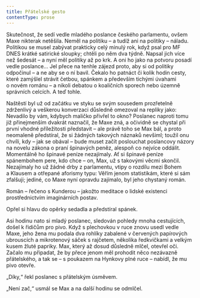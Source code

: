 ```yaml
---
title: Přátelské gesto
contentType: prose
---
```


<section>

Skutečnost, že sedí vedle mladého poslance českého parlamentu, ovšem Maxe nikterak netěšila. Neměl na politiku – a tudíž ani na politiky – náladu. Politikou se musel zabývat prakticky celý minulý rok, když psal pro MF DNES krátké satirické sloupky; chtěli po něm dva týdně. Napsal jich více než šedesát – a nyní měl politiky až po krk. A oni ho jako na potvoru posadí vedle poslance… Jel přece na tenhle zájezd proto, aby si od politiky odpočinul – a ne aby se o ní bavil. Čekalo ho patnáct či kolik hodin cesty, které zamýšlel strávit četbou, spánkem a především tichými úvahami o novém románu – a nikoli debatou o koaličních sporech nebo územně správních celcích. A teď tohle.

Naštěstí byl už od začátku ve styku se svým sousedem prozřetelně zdrženlivý a veškerou konverzaci důsledně omezoval na repliky jako: Nevadilo by vám, kdybych maličko přivřel to okno? Poslanec naproti tomu již přinejmenším dvakrát naznačil, že Maxe zná, a očividně se chystal při první vhodné příležitosti představit – ale právě toho se Max bál, a proto neomaleně předstíral, že si žádných takových náznaků nevšiml; toužil onu chvíli, kdy – jak se obával – bude muset začít poslouchat poslancovy názory na novelu zákona o praní špinavých peněz, alespoň co nejvíce oddálit. Momentálně ho špinavé peníze nezajímaly. Ať si špinavé peníze spánembohem pere, kdo chce – on, Max, už s takovými věcmi skončil. Nezajímaly ho už žádné drby z parlamentu, vtipy o rozdílu mezi Bohem a Klausem a otřepané aforismy typu: Věřím jenom statistikám, které si sám zfalšuji; jediné, co Maxe nyní opravdu zajímalo, byl jeho chystaný román.

Román – řečeno s Kunderou – jakožto meditace o lidské existenci prostřednictvím imaginárních postav.

Opřel si hlavu do opěrky sedadla a předstíral spánek.

Asi hodinu nato si mladý poslanec, sledován pohledy mnoha cestujících, došel k řidičům pro pivo. Když s plechovkou v ruce znovu usedl vedle Maxe, jeho žena mu podala dva rohlíky zabalené v červených papírových ubrouscích a mikrotenový sáček s rajčetem, několika ředkvičkami a velkým kusem žluté papriky. Max, který až dosud důsledně mlčel, otevřel oči. Začalo mu připadat, že by přece jenom měl prohodit něco nezávazně přátelského, a tak se – s poukazem na Hynkovy plné ruce – nabídl, že mu pivo otevře.

„Díky,“ řekl poslanec s přátelským úsměvem.

„Není zač,“ usmál se Max a na další hodinu se odmlčel.

</section>
